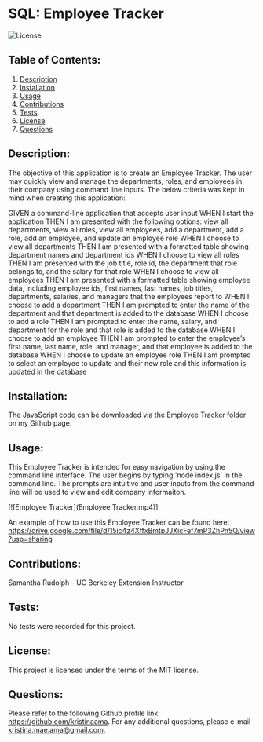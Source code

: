 # SQL: Employee Tracker

  ![License](https://img.shields.io/badge/license-MIT-green)

  ## Table of Contents:
  1. [Description](#description)
  2. [Installation](#installation)
  3. [Usage](#usage)
  4. [Contributions](#contributions)
  5. [Tests](#tests)
  6. [License](#license)
  7. [Questions](#questions)

  ## Description:
 The objective of this application is to create an Employee Tracker. The user may quickly view and manage the departments, roles, and employees in their company using command line inputs. The below criteria was kept in mind when creating this application:

GIVEN a command-line application that accepts user input
WHEN I start the application
THEN I am presented with the following options: view all departments, view all roles, view all employees, add a department, add a role, add an employee, and update an employee role
WHEN I choose to view all departments
THEN I am presented with a formatted table showing department names and department ids
WHEN I choose to view all roles
THEN I am presented with the job title, role id, the department that role belongs to, and the salary for that role
WHEN I choose to view all employees
THEN I am presented with a formatted table showing employee data, including employee ids, first names, last names, job titles, departments, salaries, and managers that the employees report to
WHEN I choose to add a department
THEN I am prompted to enter the name of the department and that department is added to the database
WHEN I choose to add a role
THEN I am prompted to enter the name, salary, and department for the role and that role is added to the database
WHEN I choose to add an employee
THEN I am prompted to enter the employee’s first name, last name, role, and manager, and that employee is added to the database
WHEN I choose to update an employee role
THEN I am prompted to select an employee to update and their new role and this information is updated in the database

  ## Installation:
 The JavaScript code can be downloaded via the Employee Tracker folder on my Github page.

  ## Usage:
  This Employee Tracker is intended for easy navigation by using the command line interface. The user begins by typing 'node index.js' in the command line. The prompts are intuitive and user inputs from the command line will be used to view and edit company informaiton.
  
  [![Employee Tracker](Employee Tracker.mp4)]

  An example of how to use this Employee Tracker can be found here: https://drive.google.com/file/d/15ic4z4XffxBmtpJJXicFef7mP3ZhPn5Q/view?usp=sharing
  
  ## Contributions:
  Samantha Rudolph - UC Berkeley Extension Instructor

  ## Tests:
  No tests were recorded for this project.

  ## License:
 This project is licensed under the terms of the MIT license.

  ## Questions:
  Please refer to the following Github profile link: https://github.com/kristinaama.
    For any additional questions, please e-mail kristina.mae.ama@gmail.com.

